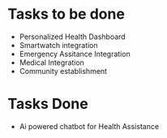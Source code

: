 # Tasks to be done

- Personalized Health Dashboard
- Smartwatch integration
- Emergency Assitance Integration
- Medical Integration
- Community establishment

 # Tasks Done
 - Ai powered chatbot for Health Assistance
